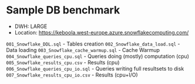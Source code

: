# Sample DB benchmark

- DWH: LARGE
- Location: https://keboola.west-europe.azure.snowflakecomputing.com/

`001_Snowflake_DDL.sql` - Tables creation
`002_Snowflake_data_load.sql` - Data loading
`003_Snowflake_cache_warmup.sql` - Cache Warmup
`004_Snowflake_queries_cpu.sql` - Queries doing (mostly) computation (cpu)
`005_Snowflake_results_cpu.csv` - Results (cpu)
`006_Snowflake_queries_cpu_io.sql` - Queries writing full resultsets to disk
`007_Snowflake_results_cpu_io.csv` - Results (cpu+I/O)
